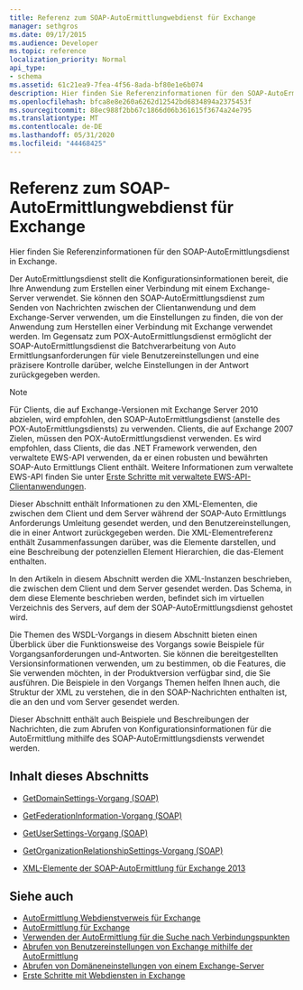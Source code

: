 ```yaml
---
title: Referenz zum SOAP-AutoErmittlungwebdienst für Exchange
manager: sethgros
ms.date: 09/17/2015
ms.audience: Developer
ms.topic: reference
localization_priority: Normal
api_type:
- schema
ms.assetid: 61c21ea9-7fea-4f56-8ada-bf80e1e6b074
description: Hier finden Sie Referenzinformationen für den SOAP-AutoErmittlungsdienst in Exchange.
ms.openlocfilehash: bfca8e8e260a6262d12542bd6834894a2375453f
ms.sourcegitcommit: 88ec988f2bb67c1866d06b361615f3674a24e795
ms.translationtype: MT
ms.contentlocale: de-DE
ms.lasthandoff: 05/31/2020
ms.locfileid: "44468425"
---
```

# <a name="soap-autodiscover-web-service-reference-for-exchange"></a>Referenz zum SOAP-AutoErmittlungwebdienst für Exchange

Hier finden Sie Referenzinformationen für den SOAP-AutoErmittlungsdienst in Exchange.
  
Der AutoErmittlungsdienst stellt die Konfigurationsinformationen bereit, die Ihre Anwendung zum Erstellen einer Verbindung mit einem Exchange-Server verwendet. Sie können den SOAP-AutoErmittlungsdienst zum Senden von Nachrichten zwischen der Clientanwendung und dem Exchange-Server verwenden, um die Einstellungen zu finden, die von der Anwendung zum Herstellen einer Verbindung mit Exchange verwendet werden. Im Gegensatz zum POX-AutoErmittlungsdienst ermöglicht der SOAP-AutoErmittlungsdienst die Batchverarbeitung von Auto Ermittlungsanforderungen für viele Benutzereinstellungen und eine präzisere Kontrolle darüber, welche Einstellungen in der Antwort zurückgegeben werden. 
  
> [!NOTE]
> Für Clients, die auf Exchange-Versionen mit Exchange Server 2010 abzielen, wird empfohlen, den SOAP-AutoErmittlungsdienst (anstelle des POX-AutoErmittlungsdiensts) zu verwenden. Clients, die auf Exchange 2007 Zielen, müssen den POX-AutoErmittlungsdienst verwenden. Es wird empfohlen, dass Clients, die das .NET Framework verwenden, den verwaltete EWS-API verwenden, da er einen robusten und bewährten SOAP-Auto Ermittlungs Client enthält. Weitere Informationen zum verwaltete EWS-API finden Sie unter [Erste Schritte mit verwaltete EWS-API-Clientanwendungen](https://msdn.microsoft.com/library/c2267733-6f4f-49e5-9614-1e4a24c3af1a%28Office.15%29.aspx). 
  
Dieser Abschnitt enthält Informationen zu den XML-Elementen, die zwischen dem Client und dem Server während der SOAP-Auto Ermittlungs Anforderungs Umleitung gesendet werden, und den Benutzereinstellungen, die in einer Antwort zurückgegeben werden. Die XML-Elementreferenz enthält Zusammenfassungen darüber, was die Elemente darstellen, und eine Beschreibung der potenziellen Element Hierarchien, die das-Element enthalten. 
  
In den Artikeln in diesem Abschnitt werden die XML-Instanzen beschrieben, die zwischen dem Client und dem Server gesendet werden. Das Schema, in dem diese Elemente beschrieben werden, befindet sich im virtuellen Verzeichnis des Servers, auf dem der SOAP-AutoErmittlungsdienst gehostet wird.
  
Die Themen des WSDL-Vorgangs in diesem Abschnitt bieten einen Überblick über die Funktionsweise des Vorgangs sowie Beispiele für Vorgangsanforderungen und-Antworten. Sie können die bereitgestellten Versionsinformationen verwenden, um zu bestimmen, ob die Features, die Sie verwenden möchten, in der Produktversion verfügbar sind, die Sie ausführen. Die Beispiele in den Vorgangs Themen helfen Ihnen auch, die Struktur der XML zu verstehen, die in den SOAP-Nachrichten enthalten ist, die an den und vom Server gesendet werden.
  
Dieser Abschnitt enthält auch Beispiele und Beschreibungen der Nachrichten, die zum Abrufen von Konfigurationsinformationen für die AutoErmittlung mithilfe des SOAP-AutoErmittlungsdiensts verwendet werden. 
  
## <a name="in-this-section"></a>Inhalt dieses Abschnitts
<a name="bk_InThisSection"> </a>

- [GetDomainSettings-Vorgang (SOAP)](getdomainsettings-operation-soap.md)
    
- [GetFederationInformation-Vorgang (SOAP)](getfederationinformation-operation-soap.md)
    
- [GetUserSettings-Vorgang (SOAP)](getusersettings-operation-soap.md)
    
- [GetOrganizationRelationshipSettings-Vorgang (SOAP)](getorganizationrelationshipsettings-operation-soap.md)
    
- [XML-Elemente der SOAP-AutoErmittlung für Exchange 2013](soap-autodiscover-xml-elements-for-exchange-2013.md)
    
## <a name="see-also"></a>Siehe auch


- [AutoErmittlung Webdienstverweis für Exchange](autodiscover-web-service-reference-for-exchange.md)
- [AutoErmittlung für Exchange](../exchange-web-services/autodiscover-for-exchange.md)
- [Verwenden der AutoErmittlung für die Suche nach Verbindungspunkten](https://msdn.microsoft.com/library/03896542-549b-4c45-973c-98f9025ea26c%28Office.15%29.aspx)
- [Abrufen von Benutzereinstellungen von Exchange mithilfe der AutoErmittlung](https://msdn.microsoft.com/library/6d90c305-4802-4e18-8d52-f60349feaa8d%28Office.15%29.aspx)
- [Abrufen von Domäneneinstellungen von einem Exchange-Server](https://msdn.microsoft.com/library/2f9acb81-5135-4f72-94e8-65c235d725e6%28Office.15%29.aspx)
- [Erste Schritte mit Webdiensten in Exchange](../exchange-web-services/start-using-web-services-in-exchange.md)
    

